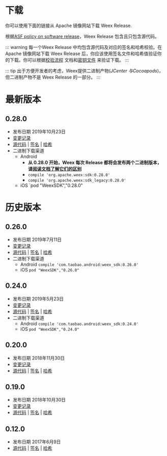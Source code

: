 # 下载
你可以使用下面的链接从 Apache 镜像网站下载 Weex Release.

根据[ASF policy on software release](http://www.apache.org/legal/release-policy.html#compiled-packages)，Weex Release 包含且只包含源代码。

::: warning
每一个Weex Release 中均包含源代码及对应的签名和哈希校验。在 Apache 镜像网站下载 Weex Release 后，你应该使用签名文件和哈希值验证你的下载。你可以根据[校验流程](https://www.apache.org/dyn/closer.cgi#verify) 文档和[密钥文件](https://dist.apache.org/repos/dist/dev/incubator/weex/KEYS) 来验证下载。
:::

::: tip
出于方便开发者的考虑，Weex提供二进制产物(*JCenter 与Cocoapods*)，但二进制产物不是 Weex Release 的一部分。
:::

# 最新版本
## 0.28.0
* 发布日期 2019年10月23日
* [变更记录](https://github.com/apache/incubator-weex/releases/tag/0.28.0)
* [源代码](https://www.apache.org/dyn/closer.cgi?filename=incubator/weex/0.28.0/apache-weex-incubating-0.28.0-src.tar.gz&action=download) | [签名](https://www.apache.org/dist/incubator/weex/0.28.0/apache-weex-incubating-0.28.0-src.tar.gz.asc) | [哈希](https://dist.apache.org/repos/dist/release/incubator/weex/0.28.0/apache-weex-incubating-0.28.0-src.tar.gz.sha512)
* 二进制下载渠道
    * Android 
        * **从 0.28.0 开始，Weex 每次 Release 都将会发布两个二进制版本，请[阅读文档了解它们的区别](major_change.html)**
        * `compile 'org.apache.weex:sdk:0.28.0'`
        * `compile 'org.apache.weex:sdk_legacy:0.28.0'`
    * iOS 
        `pod "WeexSDK","0.28.0"

# 历史版本
## 0.26.0
* 发布日期 2019年7月11日
* [变更记录](https://github.com/apache/incubator-weex/releases/tag/0.26.0)
* [源代码](https://archive.apache.org/dist/incubator/weex/0.26.0/apache-weex-incubating-0.26.0-src.tar.gz) | [签名](ttps://archive.apache.org/dist/incubator/weex/0.26.0/apache-weex-incubating-0.26.0-src.tar.gz.asc) | [哈希](https://archive.apache.org/dist/incubator/weex/0.26.0/apache-weex-incubating-0.26.0-src.tar.gz.sha512)
* 二进制下载渠道
    * Android 
        `compile 'com.taobao.android:weex_sdk:0.26.0'`
    * iOS 
        `pod "WeexSDK","0.26.0"`

## 0.24.0
* 发布日期 2019年5月23日
* [变更记录](https://github.com/apache/incubator-weex/releases/tag/0.24.0)
* [源代码](https://archive.apache.org/dist/incubator/weex/0.24.0/apache-weex-incubating-0.24.0-src.tar.gz) | [签名](https://archive.apache.org/dist/incubator/weex/0.24.0/apache-weex-incubating-0.24.0-src.tar.gz.asc) | [哈希](https://archive.apache.org/dist/incubator/weex/0.24.0/apache-weex-incubating-0.24.0-src.tar.gz.sha512)
* 二进制下载渠道
    * Android 
        `compile 'com.taobao.android:weex_sdk:0.24.0'`
    * iOS 
        `pod "WeexSDK","0.24.0"`

## 0.20.0 
* 发布日期 2018年11月30日
* [变更记录](https://github.com/apache/incubator-weex/releases/tag/0.20.0)
* [源代码](https://archive.apache.org/dist/incubator/weex/0.20.0/apache-weex-incubating-0.20.0-src.tar.gz) | [签名](https://archive.apache.org/dist/incubator/weex/0.20.0/apache-weex-incubating-0.20.0-src.tar.gz.asc) | [哈希](https://archive.apache.org/dist/incubator/weex/0.20.0/apache-weex-incubating-0.20.0-src.tar.gz.sha512)

## 0.19.0
* 发布日期 2018年10月30日
* [变更记录](https://github.com/apache/incubator-weex/releases/tag/0.19.0)
* [源代码](https://archive.apache.org/dist/incubator/weex/0.19.0/apache-weex-incubating-0.19.0-src.tar.gz) | [签名](https://archive.apache.org/dist/incubator/weex/0.19.0/apache-weex-incubating-0.19.0-src.tar.gz.asc) | [哈希](https://archive.apache.org/dist/incubator/weex/0.19.0/apache-weex-incubating-0.19.0-src.tar.gz.sha512)

## 0.12.0
* 发布日期 2017年6月9日
* [源代码](https://archive.apache.org/dist/incubator/weex/0.12.0-incubating/apache-weex-incubating-0.12.0-src.tar.gz) | [签名](https://archive.apache.org/dist/incubator/weex/0.12.0-incubating/apache-weex-incubating-0.12.0-src.tar.gz.asc) | [哈希](https://archive.apache.org/dist/incubator/weex/0.12.0-incubating/apache-weex-incubating-0.12.0-src.tar.gz.sha)